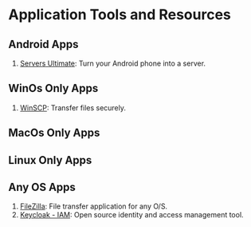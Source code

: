 # Application Tools and Resources

## Android Apps
1. [Servers Ultimate](https://play.google.com/store/apps/details?id=com.icecoldapps.serversultimate): Turn your Android phone into a server. 

## WinOs Only Apps
1. [WinSCP](https://winscp.net/eng/index.php): Transfer files securely.

## MacOs Only Apps

## Linux Only Apps

## Any OS Apps
1. [FileZilla](https://filezilla-project.org/): File transfer application for any O/S.
1. [Keycloak - IAM](https://www.keycloak.org/index.html): Open source identity and access management tool.
